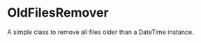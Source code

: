 OldFilesRemover
===============

A simple class to remove all files older than a DateTime instance.
